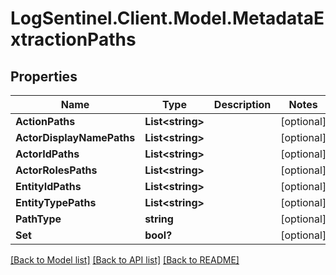 # LogSentinel.Client.Model.MetadataExtractionPaths
## Properties

Name | Type | Description | Notes
------------ | ------------- | ------------- | -------------
**ActionPaths** | **List&lt;string&gt;** |  | [optional] 
**ActorDisplayNamePaths** | **List&lt;string&gt;** |  | [optional] 
**ActorIdPaths** | **List&lt;string&gt;** |  | [optional] 
**ActorRolesPaths** | **List&lt;string&gt;** |  | [optional] 
**EntityIdPaths** | **List&lt;string&gt;** |  | [optional] 
**EntityTypePaths** | **List&lt;string&gt;** |  | [optional] 
**PathType** | **string** |  | [optional] 
**Set** | **bool?** |  | [optional] 

[[Back to Model list]](../README.md#documentation-for-models) [[Back to API list]](../README.md#documentation-for-api-endpoints) [[Back to README]](../README.md)

